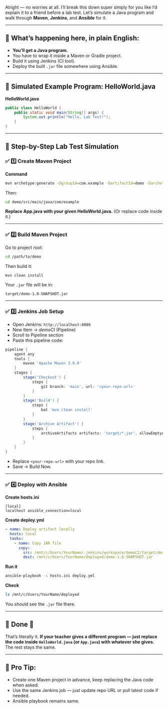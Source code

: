 Alright — no worries at all. I’ll break this down super simply for you like I’d explain it to a friend before a lab test. Let’s simulate a Java program and walk through **Maven**, **Jenkins**, and **Ansible** for it.

---

## 📌 What’s happening here, in plain English:

* **You’ll get a Java program.**
* You have to wrap it inside a Maven or Gradle project.
* Build it using Jenkins (CI tool).
* Deploy the built `.jar` file somewhere using Ansible.

---

## 📌 Simulated Example Program: HelloWorld.java

**HelloWorld.java**

```java
public class HelloWorld {
    public static void main(String[] args) {
        System.out.println("Hello, Lab Test!");
    }
}
```

---

## 📌 Step-by-Step Lab Test Simulation

### ✅ 1️⃣ Create Maven Project

**Command**

```bash
mvn archetype:generate -DgroupId=com.example -DartifactId=demo -DarchetypeArtifactId=maven-archetype-quickstart -DinteractiveMode=false
```

Then:

```bash
cd demo/src/main/java/com/example
```

**Replace App.java with your given HelloWorld.java.**
(Or replace code inside it.)

---

### ✅ 2️⃣ Build Maven Project

Go to project root:

```bash
cd /path/to/demo
```

Then build it:

```bash
mvn clean install
```

Your `.jar` file will be in:

```
target/demo-1.0-SNAPSHOT.jar
```

---

### ✅ 3️⃣ Jenkins Job Setup

* Open Jenkins: `http://localhost:8080`
* New Item → *demoCI* (Pipeline)
* Scroll to Pipeline section
* Paste this pipeline code:

```groovy
pipeline {
    agent any
    tools {
        maven 'Apache Maven 3.9.9'
    }
    stages {
        stage('Checkout') {
            steps {
                git branch: 'main', url: '<your-repo-url>'
            }
        }
        stage('Build') {
            steps {
                bat 'mvn clean install'
            }
        }
        stage('Archive Artifact') {
            steps {
                archiveArtifacts artifacts: 'target/*.jar', allowEmptyArchive: true
            }
        }
    }
}
```

* Replace `<your-repo-url>` with your repo link.
* Save → Build Now.

---

### ✅ 4️⃣ Deploy with Ansible

**Create hosts.ini**

```
[local]
localhost ansible_connection=local
```

**Create deploy.yml**

```yaml
- name: Deploy artifact locally
  hosts: local
  tasks:
    - name: Copy JAR file
      copy:
        src: /mnt/c/Users/YourName/.jenkins/workspace/demoCI/target/demo-1.0-SNAPSHOT.jar
        dest: /mnt/c/Users/YourName/deployed/demo-1.0-SNAPSHOT.jar
```

**Run it**

```bash
ansible-playbook -i hosts.ini deploy.yml
```

**Check**

```bash
ls /mnt/c/Users/YourName/deployed
```

You should see the `.jar` file there.

---

## 📌 Done 🎉

That’s literally it.
**If your teacher gives a different program — just replace the code inside `HelloWorld.java` (or `App.java`) with whatever she gives.**
The rest stays the same.

---

## 📌 Pro Tip:

* Create one Maven project in advance, keep replacing the Java code when asked.
* Use the same Jenkins job — just update repo URL or pull latest code if needed.
* Ansible playbook remains same.
